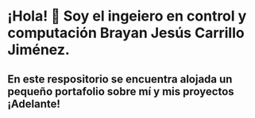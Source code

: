 # ¡Hola! 👋 Soy el ingeiero en control y computación Brayan Jesús Carrillo Jiménez. 

## En este respositorio se encuentra alojada un pequeño portafolio sobre mí y mis proyectos ¡Adelante!


